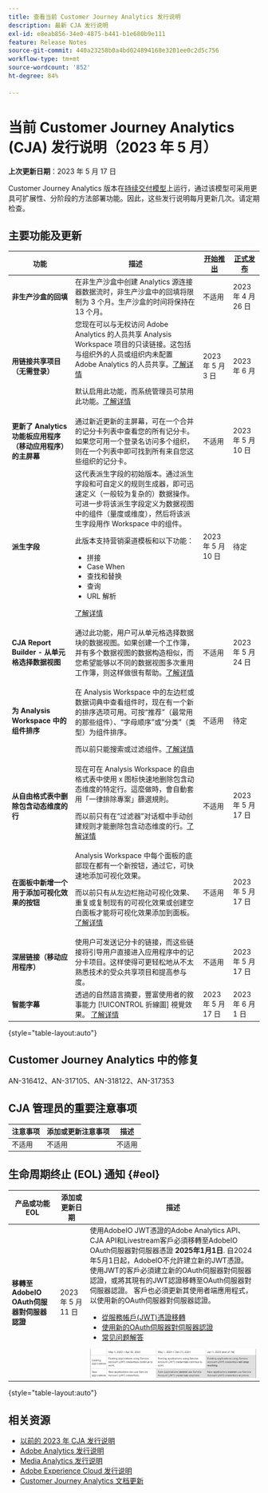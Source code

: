 ```yaml
---
title: 查看当前 Customer Journey Analytics 发行说明
description: 最新 CJA 发行说明
exl-id: e8eab856-34e0-4875-b441-b1e680b9e111
feature: Release Notes
source-git-commit: 440a23258b0a4bd024894168e3201ee0c2d5c756
workflow-type: tm+mt
source-wordcount: '852'
ht-degree: 84%

---
```


# 当前 Customer Journey Analytics (CJA) 发行说明（2023 年 5 月）

**上次更新日期**：2023 年 5 月 17 日

Customer Journey Analytics 版本在[持续交付模型](releases.md)上运行，通过该模型可采用更具可扩展性、分阶段的方法部署功能。因此，这些发行说明每月更新几次。请定期检查。

## 主要功能及更新

| 功能 | 描述 | [开始推出](releases.md) | [正式发布](releases.md) |
| ----------- | ---------- | ------- | ---- |
| **非生产沙盒的回填** | 在非生产沙盒中创建 Analytics 源连接器数据流时，非生产沙盒中的回填将限制为 3 个月。生产沙盒的时间将保持在 13 个月。 | 不适用 | 2023 年 4 月 26 日 |
| **用链接共享项目（无需登录）** | 您现在可以与无权访问 Adobe Analytics 的人员共享 Analysis Workspace 项目的只读链接。这包括与组织外的人员或组织内未配置 Adobe Analytics 的人员共享。[了解详情](https://experienceleague.adobe.com/docs/analytics/analyze/analysis-workspace/curate-share/share-projects.html?lang=zh-Hans#share-public-link) <p>默认启用此功能，而系统管理员可禁用此功能。[了解详情](https://experienceleague.adobe.com/docs/analytics/analyze/analysis-workspace/user-preferences.html?lang=en#company-preferences)</p> | 2023 年 5 月 3 日 | 2023 年 6 月 |
| **更新了 Analytics 功能板应用程序（移动应用程序）的主屏幕** | 通过新近更新的主屏幕，可在一个合并的记分卡列表中查看您的所有记分卡。如果您可用一个登录名访问多个组织，则在一个列表中即可找到所有来自您这些组织的记分卡。 | 不适用 | 2023 年 5 月 10 日 |
| **派生字段** | 这代表派生字段的初始版本。通过派生字段和可自定义的规则生成器，即可迅速定义（一般较为复杂的）数据操作。可进一步将该派生字段定义为数据视图中的组件（量度或维度），然后将该派生字段用作 Workspace 中的组件。<p>此版本支持营销渠道模板和以下功能：</p><ul><li>拼接</li><li>Case When</li><li>查找和替换</li><li>查询</li><li>URL 解析</li></ul> <p>[了解详情](https://experienceleague.adobe.com/docs/analytics-platform/using/cja-dataviews/derived-fields.html)</p> | 2023 年 5 月 10 日 | 待定 |
| **CJA Report Builder - 从单元格选择数据视图** | 通过此功能，用户可从单元格选择数据块的数据视图。如果创建一个工作簿，并有多个数据视图的数据构造相似，而您希望能够以不同的数据视图多次重用工作簿，则这样做很有帮助。[了解详情](https://experienceleague.adobe.com/docs/analytics-platform/using/cja-reportbuilder/select-data-view.html) | 不适用 | 2023 年 5 月 24 日 |
| **为 Analysis Workspace 中的组件排序** | <p>在 Analysis Workspace 中的左边栏或数据词典中查看组件时，现在有一个新的排序选项可用。可按“推荐”（最常用的那些组件）、“字母顺序”或“分类”（类型）为组件排序。</p><p>而以前只能搜索或过滤组件。[了解详情](/help/components/overview.md)</p> | 不适用 | 待定 |
| **从自由格式表中删除包含动态维度的行** | 现在可在 Analysis Workspace 的自由格式表中使用 x 图标快速地删除包含动态维度的特定行。這麼做時，會自動套用「一律排除專案」篩選規則。<p>而以前只有在“过滤器”对话框中手动创建规则才能删除包含动态维度的行。[了解详情](/help/analysis-workspace/visualizations/freeform-table/filter-and-sort.md)</p> | 不适用 | 2023 年 5 月 17 日 |
| **在面板中新增一个用于添加可视化效果的按钮** | Analysis Workspace 中每个面板的底部现在都有一个新按钮，通过它，可快速地添加可视化效果。 <p>而以前只有从左边栏拖动可视化效果、重复或复制现有的可视化效果或创建空白面板才能将可视化效果添加到面板。[了解详情](/help/analysis-workspace/visualizations/freeform-analysis-visualizations.md)</p> | 不适用 | 2023 年 5 月 17 日 |
| **深层链接（移动应用程序）** | 使用户可发送记分卡的链接，而这些链接将引导用户直接进入应用程序中的记分卡项目。这样使得可更轻松地从不太熟悉技术的受众共享项目和提高参与度。 | 不适用 | 2023 年 5 月 17 日 |
| **智能字幕** | 透過的自然語言摘要，豐富使用者的敘事能力 [!UICONTROL 折線圖] 視覺效果。 [了解详情](/help/analysis-workspace/visualizations/intelligent-captions.md) | 2023 年 5 月 17 日 | 2023 年 6 月 1 日 |

{style="table-layout:auto"}

## Customer Journey Analytics 中的修复

AN-316412、AN-317105、AN-318122、AN-317353

## CJA 管理员的重要注意事项

| 注意事项 | 添加或更新注意事项 | 描述 |
| --- | --- | --- |
| 不适用 | 不适用 | 不适用 |

## 生命周期终止 (EOL) 通知 {#eol}

| 产品或功能 EOL | 添加或更新日期 | 描述 |
| --- | --- | --- |
| **移轉至AdobeIO OAuth伺服器對伺服器認證** | 2023 年 5 月 11 日 | 使用AdobeIO JWT憑證的Adobe Analytics API、CJA API和Livestream客戶必須移轉至AdobeIO OAuth伺服器對伺服器憑證 **2025年1月1日**. 自2024年5月1日起，AdobeIO不允許建立新的JWT憑證。 使用JWT的客戶必須建立新的OAuth伺服器對伺服器認證，或將其現有的JWT認證移轉至OAuth伺服器對伺服器認證。 客戶也必須更新其使用者端應用程式，以使用新的OAuth伺服器對伺服器認證。 <ul><li>[從服務帳戶(JWT)憑證移轉](https://developer.adobe.com/developer-console/docs/guides/authentication/ServerToServerAuthentication/migration/)</li><li>[使用新的OAuth伺服器對伺服器認證](https://developer.adobe.com/developer-console/docs/guides/authentication/ServerToServerAuthentication/implementation/)</li><li>[常见问题解答](https://developer.adobe.com/developer-console/docs/guides/authentication/ServerToServerAuthentication/faqs/)</li></ul>![](assets/jwt.png) |

{style="table-layout:auto"}

## 相关资源

* [以前的 2023 年 CJA 发行说明](/help/release-notes/2023.md)
* [Adobe Analytics 发行说明](https://experienceleague.adobe.com/docs/analytics/release-notes/latest.html?lang=zh-Hans)
* [Media Analytics 发行说明](https://experienceleague.adobe.com/docs/media-analytics/using/additional-resources/release-notes.html?lang=zh-Hans)
* [Adobe Experience Cloud 发行说明](https://experienceleague.adobe.com/docs/release-notes/experience-cloud/current.html?lang=zh-Hans)
* [Customer Journey Analytics 文档更新](/help/release-notes/doc-changes.md)
